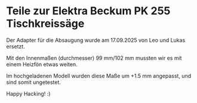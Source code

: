 # Teile zur Elektra Beckum PK 255 Tischkreissäge

Der Adapter für die Absaugung wurde am 17.09.2025 von Leo und Lukas ersetzt.

Mit den Innenmaßen (durchmesser) 99 mm/102 mm mussten wir es mit einem Heizfön etwas weiten.

Im hochgeladenen Modell wurden diese Maße um +1.5 mm angepasst, und sind somit ungetestet.

Happy Hacking! :)

